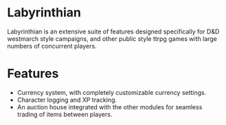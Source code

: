 # Labyrinthian
Labyrinthian is an extensive suite of features designed specifically for D&D westmarch style campaigns, and other public style ttrpg games with large numbers of concurrent players.

# Features
- Currency system, with completely customizable currency settings.
- Character logging and XP tracking.
- An auction house integrated with the other modules for seamless trading of items between players.